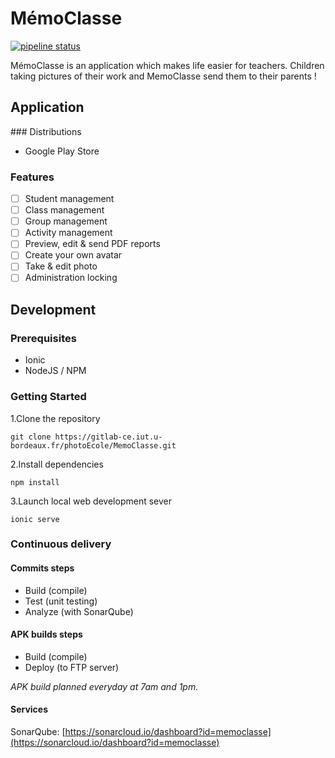 # MémoClasse

[logo]:http://oi64.tinypic.com/eqthrq.jpg "Logo MemoClasse"

[![pipeline status](https://gitlab-ce.iut.u-bordeaux.fr/photoEcole/MemoClasse/badges/master/pipeline.svg)](https://gitlab-ce.iut.u-bordeaux.fr/photoEcole/MemoClasse/commits/master)

MémoClasse is an application which makes life easier for teachers. Children taking pictures of their work and MemoClasse send them to their parents !

## Application

### Distributions

- Google Play Store

### Features
- [ ] Student management
- [ ] Class management
- [ ] Group management
- [ ] Activity management
- [ ] Preview, edit & send PDF reports
- [ ] Create your own avatar
- [ ] Take & edit photo
- [ ] Administration locking

## Development

### Prerequisites

- Ionic
- NodeJS / NPM

### Getting Started

1.Clone the repository

`git clone https://gitlab-ce.iut.u-bordeaux.fr/photoEcole/MemoClasse.git`

2.Install dependencies

`npm install`

3.Launch local web development sever

`ionic serve`

### Continuous delivery

#### Commits steps

- Build (compile)
- Test (unit testing)
- Analyze (with SonarQube)

#### APK builds steps
- Build (compile)
- Deploy (to FTP server)

*APK build planned everyday at 7am and 1pm.*

#### Services

SonarQube: [https://sonarcloud.io/dashboard?id=memoclasse](https://sonarcloud.io/dashboard?id=memoclasse)
